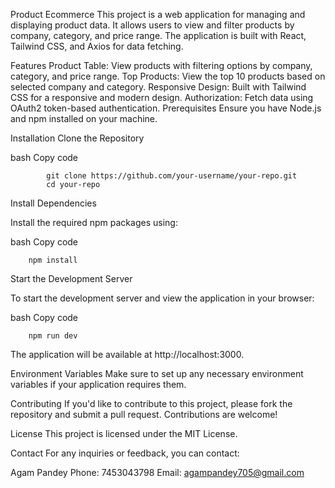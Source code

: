 Product Ecommerce
This project is a web application for managing and displaying product data. It allows users to view and filter products by company, category, and price range. The application is built with React, Tailwind CSS, and Axios for data fetching.

Features
Product Table: View products with filtering options by company, category, and price range.
Top Products: View the top 10 products based on selected company and category.
Responsive Design: Built with Tailwind CSS for a responsive and modern design.
Authorization: Fetch data using OAuth2 token-based authentication.
Prerequisites
Ensure you have Node.js and npm installed on your machine.

Installation
Clone the Repository

bash
Copy code


            git clone https://github.com/your-username/your-repo.git
            cd your-repo
Install Dependencies

Install the required npm packages using:

bash
Copy code


        npm install
Start the Development Server

To start the development server and view the application in your browser:

bash
Copy code




        npm run dev
The application will be available at http://localhost:3000.

Environment Variables
Make sure to set up any necessary environment variables if your application requires them.

Contributing
If you'd like to contribute to this project, please fork the repository and submit a pull request. Contributions are welcome!

License
This project is licensed under the MIT License.

Contact
For any inquiries or feedback, you can contact:

Agam Pandey
Phone: 7453043798
Email: agampandey705@gmail.com
